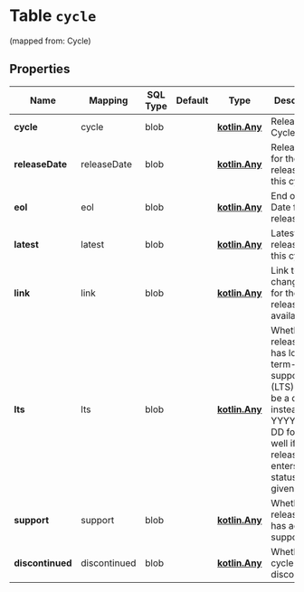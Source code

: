 
# Table `cycle`
(mapped from: Cycle)

## Properties
Name | Mapping | SQL Type | Default | Type | Description | Notes
---- | ------- | -------- | ------- | ---- | ----------- | -----
**cycle** | cycle | blob |  | [**kotlin.Any**](.md) | Release Cycle |  [optional]
**releaseDate** | releaseDate | blob |  | [**kotlin.Any**](.md) | Release Date for the first release in this cycle |  [optional]
**eol** | eol | blob |  | [**kotlin.Any**](.md) | End of Life Date for this release cycle |  [optional]
**latest** | latest | blob |  | [**kotlin.Any**](.md) | Latest release in this cycle |  [optional]
**link** | link | blob |  | [**kotlin.Any**](.md) | Link to changelog for the latest release, if available |  [optional]
**lts** | lts | blob |  | [**kotlin.Any**](.md) | Whether this release cycle has long-term-support (LTS). Can be a date instead in YYYY-MM-DD format as well if the release enters LTS status on a given date.  |  [optional]
**support** | support | blob |  | [**kotlin.Any**](.md) | Whether this release cycle has active support |  [optional]
**discontinued** | discontinued | blob |  | [**kotlin.Any**](.md) | Whether this cycle is now discontinued. |  [optional]










